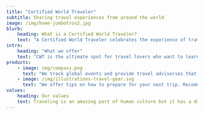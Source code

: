 ```yaml
---
title: "Certified World Traveler"
subtitle: Sharing travel experiences from around the world
image: /img/home-jumbotron2.jpg
blurb:
    heading: What is a Certified World Traveler?
    text: "A Certified World Traveler celebrates the experience of traveling abroad. We value travelers from around the world and want to be the platform for sharing stories and fostering global friendship."
intro:
    heading: "What we offer"
    text: "CWT is the ultimate spot for travel lovers who want to learn about the world and support others on their journey. We take past experiences, share trip planning information and guidelines as knowledge to anyone."
products:
    - image: img/compass.png
      text: "We track global events and provide travel adviseries that are sourced directly from regions around the world. We’re proud to offer a variety of travel recommendations with great consideration of the environment and local communities. Check our destinations for current advisories."
    - image: /img/illustrations-travel-gear.svg
      text: "We offer tips on how to prepare for your next trip. Recommendations on the type of gear or tools necessary for your next adventure. No your destination, we hope to match you with helpful information that you’ll find valuable."
values:
    heading: Our values
    text: Traveling is an amazing part of human culture but it has a dark side too – one of pollution and mindless abuse of natural resources. We want to turn this around and return the travel experience into an exhilarating, empowering and respecting nature.
---
```


